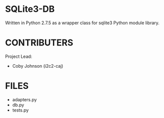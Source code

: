 SQLite3-DB
==========
Written in Python 2.7.5 as a wrapper class for sqlite3 Python module library.


CONTRIBUTERS
============
Project Lead:
+ Coby Johnson (i2c2-caj)


FILES
=====
+ adapters.py
+ db.py
+ tests.py